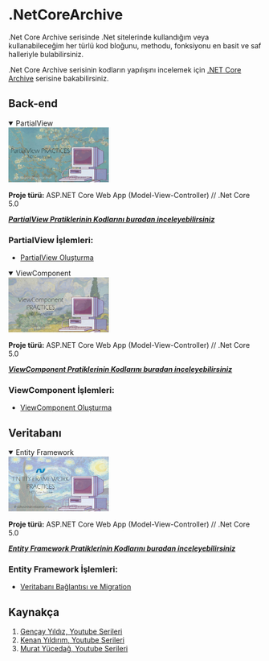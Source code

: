 # .NetCoreArchive

.Net Core Archive serisinde .Net sitelerinde kullandığım veya kullanabileceğim her türlü kod bloğunu, methodu, fonksiyonu en basit ve saf halleriyle bulabilirsiniz.

.Net Core Archive serisinin kodların yapılışını incelemek için [.NET Core Archive](https://www.youtube.com/watch?v=cPpfsINyRCs&list=PLjMBQHLzNCzZ7nADOe8ZYej602FbID13M) serisine bakabilirsiniz.


## Back-end

<details open>
<summary>PartialView</summary>

<img src="https://github.com/zeynepaslierhan/.NetCoreArchive/blob/main/img/PartialView%20Practices.jpg" width="200" alt="Entity Framework Practices"/>

**Proje türü:** ASP.NET Core Web App (Model-View-Controller) // .Net Core 5.0

[***PartialView Pratiklerinin Kodlarını buradan inceleyebilirsiniz***](https://github.com/zeynepaslierhan/.NetCoreArchive/tree/main/PartialViews/PartialViewPractices)

### PartialView İşlemleri:

* [PartialView Oluşturma](https://www.youtube.com/watch?v=XGUQSzAj4DE)

</details>

<details open>
<summary>ViewComponent</summary>

<img src="https://github.com/zeynepaslierhan/.NetCoreArchive/blob/main/img/ViewComponent%20Practices.jpg" width="200" />

**Proje türü:** ASP.NET Core Web App (Model-View-Controller) // .Net Core 5.0

[***ViewComponent Pratiklerinin Kodlarını buradan inceleyebilirsiniz***](https://github.com/zeynepaslierhan/.NetCoreArchive/tree/main/ViewComponents/ViewComponentPractices)

### ViewComponent İşlemleri:

* [ViewComponent Oluşturma](https://www.youtube.com/watch?v=t5fEB9ulkEw&list=PLjMBQHLzNCzZ7nADOe8ZYej602FbID13M&index=1)

</details>


## Veritabanı

<details open>
<summary>Entity Framework</summary>

<img src="https://github.com/zeynepaslierhan/.NetCoreArchive/blob/main/img/Entity%20Framework%20Practices.jpg" width="200" />

**Proje türü:** ASP.NET Core Web App (Model-View-Controller) // .Net Core 5.0

[***Entity Framework Pratiklerinin Kodlarını buradan inceleyebilirsiniz***](https://github.com/zeynepaslierhan/.NetCoreArchive/tree/main/EntityFrameworkPractices/EntityFrameworkPractices1)

### Entity Framework İşlemleri:

* [Veritabanı Bağlantısı ve Migration](https://www.youtube.com/watch?v=cPpfsINyRCs&list=PLjMBQHLzNCzZ7nADOe8ZYej602FbID13M&index=3)

</details>



## Kaynakça
1. [Gençay Yıldız, Youtube Serileri](https://www.youtube.com/playlist?list=PLQVXoXFVVtp33KHoTkWklAo72l5bcjPVL)
2. [Kenan Yıldırım, Youtube Serileri](https://www.youtube.com/watch?v=-Fgpo2HvGIE&list=PLpiXyP9d3U1pUCEi8-S2pXzQchNuqJ3Kp)
3. [Murat Yücedağ, Youtube Serileri](https://www.youtube.com/playlist?list=PLKnjBHu2xXNNkinaVhPqPZG0ubaLN63ci)
